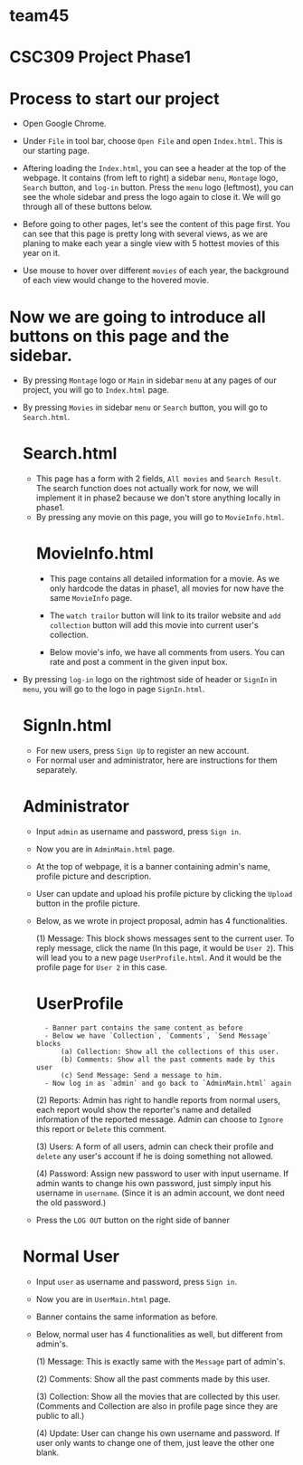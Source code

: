 # team45
# CSC309 Project Phase1

# Process to start our project
 - Open Google Chrome.
 
 - Under `File` in tool bar, choose `Open File` and open `Index.html`. This is our starting page.
 
 - Aftering loading the `Index.html`, you can see a header at the top of the webpage. It contains (from left to right) a sidebar       `menu`,  `Montage` logo, `Search` button, and `log-in` button. Press the `menu` logo (leftmost), you can      see the whole sidebar and press the logo again to close it. We will go through all of these buttons below.
 
 - Before going to other pages, let's see the content of this page first. You can see that this page is pretty long   with several views, as we are planing to make each year a single view with 5 hottest movies of this year on   it.
 
 - Use mouse to hover over different `movies` of each year, the background of each view would change to the      hovered movie.

 # Now we are going to introduce all buttons on this page and the sidebar.
 - By pressing `Montage` logo or `Main` in sidebar `menu` at any pages of our project, you will go to `Index.html`    page.
 - By pressing `Movies` in sidebar `menu` or `Search` button, you will go to `Search.html`.

    # Search.html
    - This page has a form with 2 fields, `All movies` and `Search Result`. The search function does not           actually work for now, we will implement it in phase2 because we don't store anything locally in phase1.
    - By pressing any movie on this page, you will go to `MovieInfo.html`.
        # MovieInfo.html
        - This page contains all detailed information for a movie. As we only hardcode the datas in phase1, all       movies for now have the same `MovieInfo` page.

        - The `watch trailor` button will link to its trailor website and `add collection` button will add 
          this movie into current user's collection.

        - Below movie's info, we have all comments from users. You can rate and post a comment in the given 
          input box.

 - By pressing `log-in` logo on the rightmost side of header or `SignIn` in `menu`, you will go to the logo in   page `SignIn.html`.
    # SignIn.html
    - For new users, press `Sign Up` to register an new account.
    - For normal user and administrator, here are instructions for them separately.
    # Administrator
    - Input `admin` as username and password, press `Sign in`.
    - Now you are in `AdminMain.html` page.
    - At the top of webpage, it is a banner containing admin's name, profile picture and description. 
    - User can update and upload his profile picture by clicking the `Upload` button in the profile picture.
    - Below, as we wrote in project proposal, admin has 4 functionalities.
    
        (1) Message: This block shows messages sent to the current user. To reply message, click the name (In this page, it would be `User 2`). This will lead you to a new page `UserProfile.html`. And it would be the profile page for `User 2` in this case.
        # UserProfile
            - Banner part contains the same content as before
            - Below we have `Collection`, `Comments`, `Send Message` blocks
                (a) Collection: Show all the collections of this user.
                (b) Comments: Show all the past comments made by this user
                (c) Send Message: Send a message to him.
            - Now log in as `admin` and go back to `AdminMain.html` again
        (2) Reports: Admin has right to handle reports from normal users, each report would show the reporter's name and detailed information of the reported message. Admin can choose to `Ignore` this report or `Delete` this comment. 

        (3) Users: A form of all users, admin can check their profile and `delete` any user's account if he is doing something not allowed.

        (4) Password: Assign new password to user with input username. If admin wants to change his own password, just simply input his username in `username`. (Since it is an admin account, we dont need the old password.)

    - Press the `LOG OUT` button on the right side of banner

    # Normal User
    - Input `user` as username and password, press `Sign in`.
    - Now you are in `UserMain.html` page.
    - Banner contains the same information as before.
    - Below, normal user has 4 functionalities as well, but different from admin's.
    
        (1) Message: This is exactly same with the `Message` part of admin's.

        (2) Comments: Show all the past comments made by this user.

        (3) Collection: Show all the movies that are collected by this user.
        (Comments and Collection are also in profile page since they are public to all.)

        (4) Update: User can change his own username and password. If user only wants to change one of them, just leave the other one blank.





